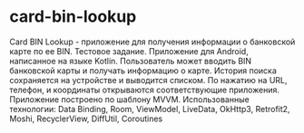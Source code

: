 # card-bin-lookup
Card BIN Lookup - приложение для получения информации о банковской карте по ее BIN.
Тестовое задание. 
Приложение для Android, написанное на языке Kotlin.
Пользователь может вводить BIN банковской карты и получать информацию о карте. 
История поиска сохраняется на устройстве и выводится списком. 
По нажатию на URL, телефон, и координаты открываются соответствующие приложения.
Приложение построено по шаблону MVVM.
Использованные технологии:
Data Binding, Room, ViewModel, LiveData, OkHttp3, Retrofit2, Moshi, RecyclerView, DiffUtil, Coroutines
